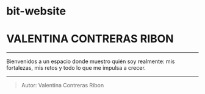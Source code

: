 # bit-website
# VALENTINA CONTRERAS RIBON

---

Bienvenidos a un espacio donde muestro quién soy realmente: mis fortalezas, mis retos y todo lo que me impulsa a crecer.

---

> Autor: Valentina Contreras Ribon